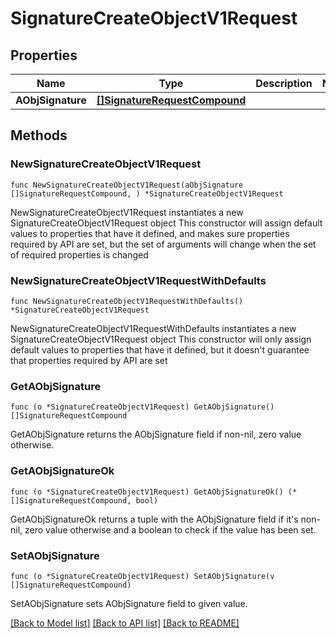 # SignatureCreateObjectV1Request

## Properties

Name | Type | Description | Notes
------------ | ------------- | ------------- | -------------
**AObjSignature** | [**[]SignatureRequestCompound**](SignatureRequestCompound.md) |  | 

## Methods

### NewSignatureCreateObjectV1Request

`func NewSignatureCreateObjectV1Request(aObjSignature []SignatureRequestCompound, ) *SignatureCreateObjectV1Request`

NewSignatureCreateObjectV1Request instantiates a new SignatureCreateObjectV1Request object
This constructor will assign default values to properties that have it defined,
and makes sure properties required by API are set, but the set of arguments
will change when the set of required properties is changed

### NewSignatureCreateObjectV1RequestWithDefaults

`func NewSignatureCreateObjectV1RequestWithDefaults() *SignatureCreateObjectV1Request`

NewSignatureCreateObjectV1RequestWithDefaults instantiates a new SignatureCreateObjectV1Request object
This constructor will only assign default values to properties that have it defined,
but it doesn't guarantee that properties required by API are set

### GetAObjSignature

`func (o *SignatureCreateObjectV1Request) GetAObjSignature() []SignatureRequestCompound`

GetAObjSignature returns the AObjSignature field if non-nil, zero value otherwise.

### GetAObjSignatureOk

`func (o *SignatureCreateObjectV1Request) GetAObjSignatureOk() (*[]SignatureRequestCompound, bool)`

GetAObjSignatureOk returns a tuple with the AObjSignature field if it's non-nil, zero value otherwise
and a boolean to check if the value has been set.

### SetAObjSignature

`func (o *SignatureCreateObjectV1Request) SetAObjSignature(v []SignatureRequestCompound)`

SetAObjSignature sets AObjSignature field to given value.



[[Back to Model list]](../README.md#documentation-for-models) [[Back to API list]](../README.md#documentation-for-api-endpoints) [[Back to README]](../README.md)


